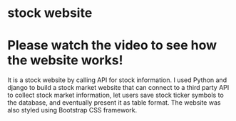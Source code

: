 # stock website
# Please watch the video to see how the website works!

It is a stock website by calling API for stock information. I used Python and django to build a stock market website that can connect to a third party API to collect stock market information, let users save stock ticker symbols to the database, and eventually present it as table format. The website was also styled using Bootstrap CSS framework.



